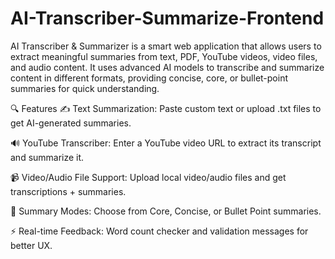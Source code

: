 # AI-Transcriber-Summarize-Frontend  
AI Transcriber &amp; Summarizer is a smart web application that allows users to extract meaningful summaries from text, PDF, YouTube videos, video files, and audio content. It uses advanced AI models to transcribe and summarize content in different formats, providing concise, core, or bullet-point summaries for quick understanding.

🔍 Features
✍️ Text Summarization: Paste custom text or upload .txt files to get AI-generated summaries.

🔊 YouTube Transcriber: Enter a YouTube video URL to extract its transcript and summarize it.

📹 Video/Audio File Support: Upload local video/audio files and get transcriptions + summaries.

🧠 Summary Modes: Choose from Core, Concise, or Bullet Point summaries.

⚡ Real-time Feedback: Word count checker and validation messages for better UX.



